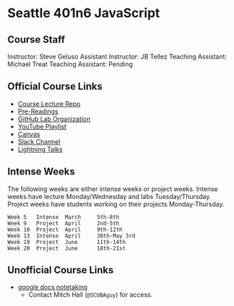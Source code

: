 # Seattle 401n6 JavaScript

## Course Staff
Instructor: Steve Geluso
Assistant Instructor: JB Tellez
Teaching Assistant: Michael Treat
Teaching Assistant: Pending

## Official Course Links
* [Course Lecture Repo](https://github.com/codefellows/seattle-javascript-401n6)
* [Pre-Readings](https://canvas.instructure.com/courses/1275855/discussion_topics)
* [GitHub Lab Organization](https://github.com/codefellows-seattle-javascript-401n6)
* [YouTube Playlist](https://www.youtube.com/playlist?list=PLVngfM2hsbi_Il-_TEUJRjD60_O6mXbcT)
* [Canvas](https://canvas.instructure.com/courses/1275855?invitation=2r8oiMQxWUciByi06iHqPZ3sm4R8D0McaTbPwl6f)
* [Slack Channel](https://codefellows.slack.com/messages/C90EA7SKH)
* [Lightning Talks](https://docs.google.com/spreadsheets/d/1ZyS3L9MR8BtZOd6pNxiOoA20DNLj7psTc16vAlesiuM/edit#gid=0)

## Intense Weeks
The following weeks are either intense weeks or project weeks. Intense weeks
have lecture Monday/Wednesday and labs Tuesday/Thursday. Project weeks have
students working on their projects Monday-Thursday.

```Week 1   Intense  February  5th-8th
Week 5   Intense  March     5th-8th
Week 9   Project  April     2nd-5th
Week 10  Project  April     9th-12th
Week 13  Intense  April     30th-May 3rd
Week 19  Project  June      11th-14th
Week 20  Project  June      18th-21st
```

## Unofficial Course Links
* [google docs notetaking](https://docs.google.com/document/d/1h9HvyxZqHfFQRRWhcBwDLLk-IHav06xh7TRpGLvJ1UE/edit)
  * Contact Mitch Hall (`@SCUBAguy`) for access.
